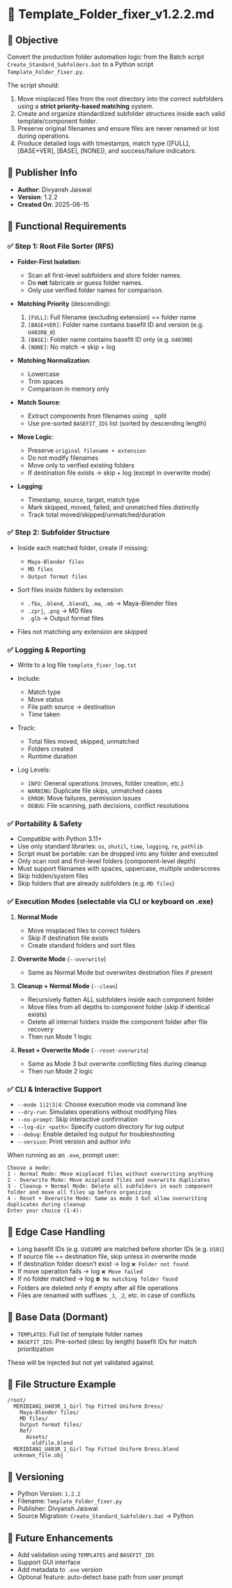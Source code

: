 # 🧹 Template\_Folder\_fixer\_v1.2.2.md

## 🌟 Objective

Convert the production folder automation logic from the Batch script `Create_Standard_Subfolders.bat` to a Python script `Template_Folder_fixer.py`.

The script should:

1. Move misplaced files from the root directory into the correct subfolders using a **strict priority-based matching** system.
2. Create and organize standardized subfolder structures inside each valid template/component folder.
3. Preserve original filenames and ensure files are never renamed or lost during operations.
4. Produce detailed logs with timestamps, match type (\[FULL], \[BASE+VER], \[BASE], \[NONE]), and success/failure indicators.

## 👤 Publisher Info

* **Author**: Divyansh Jaiswal
* **Version**: 1.2.2
* **Created On**: 2025-06-15

## 🔧 Functional Requirements

### ✅ Step 1: Root File Sorter (RFS)

* **Folder-First Isolation**:

  * Scan all first-level subfolders and store folder names.
  * Do **not** fabricate or guess folder names.
  * Only use verified folder names for comparison.

* **Matching Priority** (descending):

  1. `[FULL]`: Full filename (excluding extension) == folder name
  2. `[BASE+VER]`: Folder name contains basefit ID and version (e.g. `U403RB_0`)
  3. `[BASE]`: Folder name contains basefit ID only (e.g. `U403RB`)
  4. `[NONE]`: No match → skip + log

* **Matching Normalization**:

  * Lowercase
  * Trim spaces
  * Comparison in memory only

* **Match Source**:

  * Extract components from filenames using `_` split
  * Use pre-sorted `BASEFIT_IDS` list (sorted by descending length)

* **Move Logic**:

  * Preserve `original filename + extension`
  * Do not modify filenames
  * Move only to verified existing folders
  * If destination file exists → skip + log (except in overwrite mode)

* **Logging**:

  * Timestamp, source, target, match type
  * Mark skipped, moved, failed, and unmatched files distinctly
  * Track total moved/skipped/unmatched/duration

### ✅ Step 2: Subfolder Structure

* Inside each matched folder, create if missing:

  * `Maya-Blender files`
  * `MD files`
  * `Output format files`

* Sort files inside folders by extension:

  * `.fbx`, `.blend`, `.blend1`, `.ma`, `.mb` → Maya-Blender files
  * `.zprj`, `.png` → MD files
  * `.glb` → Output format files

* Files not matching any extension are skipped

### ✅ Logging & Reporting

* Write to a log file `template_fixer_log.txt`

* Include:

  * Match type
  * Move status
  * File path source → destination
  * Time taken

* Track:

  * Total files moved, skipped, unmatched
  * Folders created
  * Runtime duration

* Log Levels:

  * `INFO`: General operations (moves, folder creation, etc.)
  * `WARNING`: Duplicate file skips, unmatched cases
  * `ERROR`: Move failures, permission issues
  * `DEBUG`: File scanning, path decisions, conflict resolutions

### ✅ Portability & Safety

* Compatible with Python 3.11+
* Use only standard libraries: `os`, `shutil`, `time`, `logging`, `re`, `pathlib`
* Script must be portable: can be dropped into any folder and executed
* Only scan root and first-level folders (component-level depth)
* Must support filenames with spaces, uppercase, multiple underscores
* Skip hidden/system files
* Skip folders that are already subfolders (e.g. `MD files`)

### ✅ Execution Modes (selectable via CLI or keyboard on .exe)

1. **Normal Mode**

   * Move misplaced files to correct folders
   * Skip if destination file exists
   * Create standard folders and sort files

2. **Overwrite Mode** (`--overwrite`)

   * Same as Normal Mode but overwrites destination files if present

3. **Cleanup + Normal Mode** (`--clean`)

   * Recursively flatten ALL subfolders inside each component folder
   * Move files from all depths to component folder (skip if identical exists)
   * Delete all internal folders inside the component folder after file recovery
   * Then run Mode 1 logic

4. **Reset + Overwrite Mode** (`--reset-overwrite`)

   * Same as Mode 3 but overwrite conflicting files during cleanup
   * Then run Mode 2 logic

### ✅ CLI & Interactive Support

* `--mode 1|2|3|4`: Choose execution mode via command line
* `--dry-run`: Simulates operations without modifying files
* `--no-prompt`: Skip interactive confirmation
* `--log-dir <path>`: Specify custom directory for log output
* `--debug`: Enable detailed log output for troubleshooting
* `--version`: Print version and author info

When running as an `.exe`, prompt user:

```
Choose a mode:
1 - Normal Mode: Move misplaced files without overwriting anything
2 - Overwrite Mode: Move misplaced files and overwrite duplicates
3 - Cleanup + Normal Mode: Delete all subfolders in each component folder and move all files up before organizing
4 - Reset + Overwrite Mode: Same as mode 3 but allow overwriting duplicates during cleanup
Enter your choice (1-4):
```

## 🧪 Edge Case Handling

* Long basefit IDs (e.g. `U101RM`) are matched before shorter IDs (e.g. `U101`)
* If source file == destination file, skip unless in overwrite mode
* If destination folder doesn’t exist → log `❌ Folder not found`
* If move operation fails → log `❌ Move failed`
* If no folder matched → log `⛔ No matching folder found`
* Folders are deleted only if empty after all file operations
* Files are renamed with suffixes `_1`, `_2`, etc. in case of conflicts

## 🧬 Base Data (Dormant)

* `TEMPLATES`: Full list of template folder names
* `BASEFIT_IDS`: Pre-sorted (desc by length) basefit IDs for match prioritization

These will be injected but not yet validated against.

## 📁 File Structure Example

```
/root/
  MERIDIAN1_U403R_1_Girl Top Fitted Uniform Dress/
    Maya-Blender files/
    MD files/
    Output format files/
    Ref/
      Assets/
        oldfile.blend
  MERIDIAN1_U403R_1_Girl Top Fitted Uniform Dress.blend
  unknown_file.obj
```

## 📌 Versioning

* Python Version: `1.2.2`
* Filename: `Template_Folder_fixer.py`
* Publisher: Divyansh Jaiswal
* Source Migration: `Create_Standard_Subfolders.bat` → Python

## 🔮 Future Enhancements

* Add validation using `TEMPLATES` and `BASEFIT_IDS`
* Support GUI interface
* Add metadata to `.exe` version
* Optional feature: auto-detect base path from user prompt

